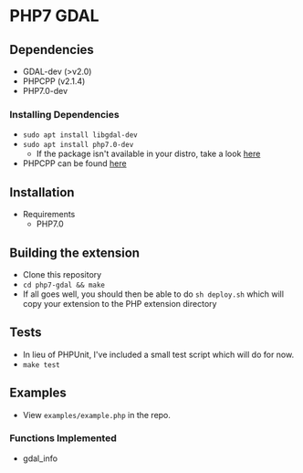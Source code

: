 # PHP7 GDAL

## Dependencies
- GDAL-dev (>v2.0)
- PHPCPP (v2.1.4)
- PHP7.0-dev

### Installing Dependencies
- ```sudo apt install libgdal-dev```
- ```sudo apt install php7.0-dev```
    - If the package isn't available in your distro, take a look [here](https://deb.sury.org/)
- PHPCPP can be found [here](https://github.com/CopernicaMarketingSoftware/PHP-CPP)

## Installation
- Requirements
   - PHP7.0

## Building the extension
-   Clone this repository
-   ```cd php7-gdal && make```
-   If all goes well, you should then be able to do ```sh deploy.sh``` which will copy your extension to the PHP extension directory

## Tests
- In lieu of PHPUnit, I've included a small test script which will do for now.
- ```make test```

## Examples
- View ```examples/example.php``` in the repo.

### Functions Implemented
- gdal_info

